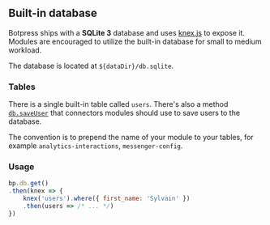 ## Built-in database

Botpress ships with a **SQLite 3** database and uses [knex.js](http://knexjs.org/) to expose it. Modules are encouraged to utilize the built-in database for small to medium workload.

The database is located at `${dataDir}/db.sqlite`.

### Tables

There is a single built-in table called `users`. There's also a method [`db.saveUser`](core-reference.md/#saveuseruserobject---promise) that connectors modules should use to save users to the database.

The convention is to prepend the name of your module to your tables, for example `analytics-interactions`, `messenger-config`.

### Usage

```js
bp.db.get()
.then(knex => {
    knex('users').where({ first_name: 'Sylvain' })
    .then(users => /* ... */)
})
```
